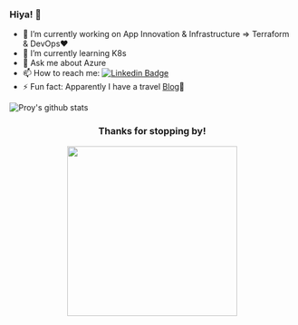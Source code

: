 ### Hiya! :honeybee:


- 🔭 I’m currently working on App Innovation & Infrastructure => Terraform & DevOps:heart:
- 🌱 I’m currently learning K8s 
- 💬 Ask me about Azure
- 📫 How to reach me: [![Linkedin Badge](https://img.shields.io/badge/-LinkedIn-blue?style=flat-square&logo=Linkedin&logoColor=white&link=https://www.linkedin.com/in/paromita-roy-46462214)](https://www.linkedin.com/in/paromita-roy-46462214/)
- ⚡ Fun fact: Apparently I have a travel [Blog](https://www.instagram.com/thesnobwanderer/):see_no_evil:


![Proy's github stats](https://github-readme-stats.vercel.app/api?username=paromitaroy&show_icons=true&theme=react)

<h3 align="center">Thanks for stopping by!</h3>

<p align = "center">
  <img src="https://octodex.github.com/images/femalecodertocat.png" width=300 heigth=200 align="center">
<p/>

